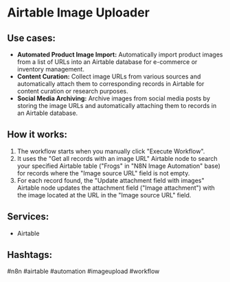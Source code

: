 # Airtable Image Uploader

## Use cases:

- **Automated Product Image Import:** Automatically import product images from a list of URLs into an Airtable database for e-commerce or inventory management.
- **Content Curation:** Collect image URLs from various sources and automatically attach them to corresponding records in Airtable for content curation or research purposes.
- **Social Media Archiving:** Archive images from social media posts by storing the image URLs and automatically attaching them to records in an Airtable database.

## How it works:

1.  The workflow starts when you manually click "Execute Workflow".
2.  It uses the "Get all records with an image URL" Airtable node to search your specified Airtable table ("Frogs" in "N8N Image Automation" base) for records where the "Image source URL" field is not empty.
3.  For each record found, the "Update attachment field with images" Airtable node updates the attachment field ("Image attachment") with the image located at the URL in the "Image source URL" field.

## Services:

-   Airtable

## Hashtags:

#n8n #airtable #automation #imageupload #workflow
